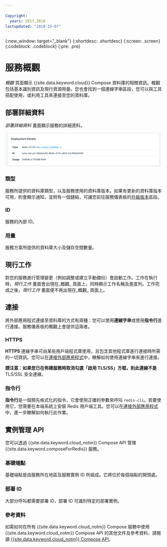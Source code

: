 ```yaml
---

Copyright:
  years: 2017,2018
lastupdated: "2018-15-07"
---
```


{:new_window: target="_blank"}
{:shortdesc: .shortdesc}
{:screen: .screen}
{:codeblock: .codeblock}
{:pre: .pre}

# 服務概觀

_概觀_ 頁面顯示 {{site.data.keyword.cloud}} Compose 資料庫的相關資訊。概觀包括基本識別資訊及現行資源用量。您也會找到一個連線字串區段，您可以與工具搭配使用，或利用工具來連接至您的資料庫。

## 部署詳細資料

_部署詳細資料_ 畫面顯示服務的詳細資料。

![部署詳細資料](./images/redis-deployment-details.png "「部署詳細資料」畫面的視圖")

### 類型

服務所提供的資料庫類型，以及服務使用的資料庫版本。如果有更新的資料庫版本可用，則會顯示通知，並附有一個鏈結，可讓您前往服務儀表板的[升級版本](/docs/services/ComposeForRedis/dashboard-settings.html#upgrade-version)區段。

### ID

服務的內部 ID。

### 用量

服務方案所提供的資料庫大小及儲存空間數量。

## 現行工作

對您的服務進行管理變更（例如調整或建立手動備份）會啟動工作。工作在執行時，_現行工作_ 畫面會出現在_概觀_ 頁面上，同時顯示工作名稱及進度列。工作完成之後，_現行工作_ 畫面便不再出現在_概觀_ 頁面上。

## 連接

將外部應用程式連接至資料庫的方式有兩種：您可以使用**連線字串**或使用**指令行**進行連接。服務儀表板的概觀上會提供這兩者。

### HTTPS

**HTTPS** 連線字串可由某些用戶端程式庫使用，且包含其他程式庫進行連接時所需的一切資訊。您可以在[連接外部應用程式](./connecting-external.html)中，瞭解如何使用連線字串來進行連接。

**請注意：**如果您已在佈建服務時取消勾選「啟用 TLS/SS」方框，則此連線**不是** TLS/SSL 安全連線。 

### 指令行

**指令行**是一個預先格式化的指令，它會使用正確的參數來呼叫 `redis-cli`。若要使用它，您需要在本端系統上安裝 Redis 用戶端工具。您可以在[連接外部應用程式](./connecting-external.html)中，進一步瞭解如何執行此作業。

## 實例管理 API

您可以透過 {{site.data.keyword.cloud_notm}} Compose API 管理 {{site.data.keyword.composeForRedis}} 服務。

### 基礎端點

基礎端點是由服務所在地區及服務實例 ID 所組成。它將位於每個端點的開頭處。

### 部署 ID

大部分呼叫都需要部署 ID，部署 ID 可識別特定的部署實例。

### 參考資料

如需如何在所有 {{site.data.keyword.cloud_notm}} Compose 服務中使用 {{site.data.keyword.cloud_notm}} Compose API 的其他文件及參考資料，請閱讀 [{{site.data.keyword.cloud_notm}} Compose API](https://www.compose.com/articles/the-ibm-cloud-compose-api/)。

